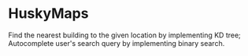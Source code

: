 # HuskyMaps
Find the nearest building to the given location by implementing KD tree;\
Autocomplete user's search query by implementing binary search. 
